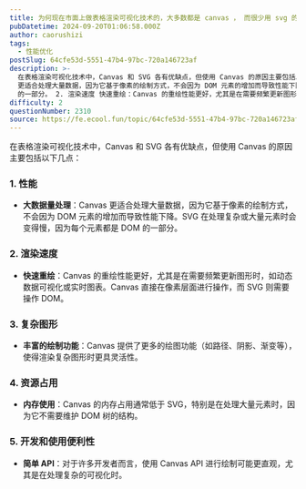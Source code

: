 ```yaml
---
title: 为何现在市面上做表格渲染可视化技术的，大多数都是 canvas ， 而很少用 svg 的？
pubDatetime: 2024-09-20T01:06:58.000Z
author: caorushizi
tags:
  - 性能优化
postSlug: 64cfe53d-5551-47b4-97bc-720a146723af
description: >-
  在表格渲染可视化技术中，Canvas 和 SVG 各有优缺点，但使用 Canvas 的原因主要包括以下几点： 1. 性能 大数据量处理：Canvas
  更适合处理大量数据，因为它基于像素的绘制方式，不会因为 DOM 元素的增加而导致性能下降。SVG 在处理复杂或大量元素时会变得慢，因为每个元素都是 DOM
  的一部分。 2. 渲染速度 快速重绘：Canvas 的重绘性能更好，尤其是在需要频繁更新图形时
difficulty: 2
questionNumber: 2310
source: https://fe.ecool.fun/topic/64cfe53d-5551-47b4-97bc-720a146723af
---
```


在表格渲染可视化技术中，Canvas 和 SVG 各有优缺点，但使用 Canvas 的原因主要包括以下几点：

### **1. 性能**

- **大数据量处理**：Canvas 更适合处理大量数据，因为它基于像素的绘制方式，不会因为 DOM 元素的增加而导致性能下降。SVG 在处理复杂或大量元素时会变得慢，因为每个元素都是 DOM 的一部分。

### **2. 渲染速度**

- **快速重绘**：Canvas 的重绘性能更好，尤其是在需要频繁更新图形时，如动态数据可视化或实时图表。Canvas 直接在像素层面进行操作，而 SVG 则需要操作 DOM。

### **3. 复杂图形**

- **丰富的绘制功能**：Canvas 提供了更多的绘图功能（如路径、阴影、渐变等），使得渲染复杂图形时更具灵活性。

### **4. 资源占用**

- **内存使用**：Canvas 的内存占用通常低于 SVG，特别是在处理大量元素时，因为它不需要维护 DOM 树的结构。

### **5. 开发和使用便利性**

- **简单 API**：对于许多开发者而言，使用 Canvas API 进行绘制可能更直观，尤其是在处理复杂的可视化时。
